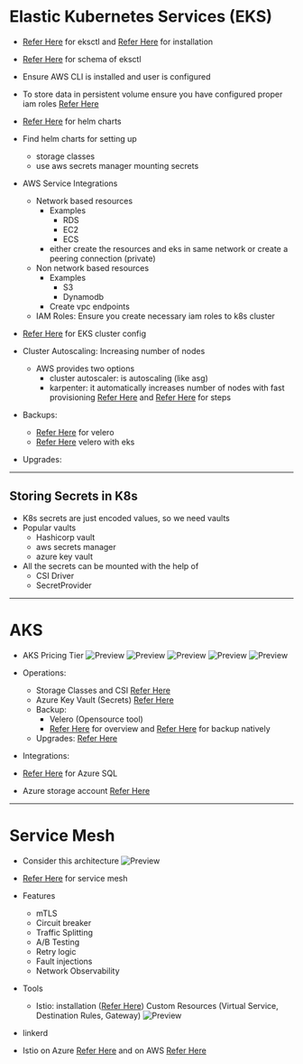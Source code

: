 # Elastic Kubernetes Services (EKS)

* [Refer Here](https://eksctl.io/) for eksctl and [Refer Here](https://eksctl.io/installation/) for installation
* [Refer Here](https://eksctl.io/usage/schema/) for schema of eksctl
* Ensure AWS CLI is installed and user is configured
* To store data in persistent volume ensure you have configured proper iam roles [Refer Here](https://docs.aws.amazon.com/eks/latest/userguide/ebs-csi.html)
* [Refer Here](https://github.com/aws/eks-charts) for helm charts
* Find helm charts for setting up
  * storage classes
  * use aws secrets manager mounting secrets
* AWS Service Integrations
  * Network based resources
    * Examples
      * RDS
      * EC2
      * ECS
    * either create the resources and eks in same network or create a peering connection (private)
  * Non network based resources
    * Examples
      * S3
      * Dynamodb
    * Create vpc endpoints
  * IAM Roles: Ensure you create necessary iam roles to k8s cluster
* [Refer Here](https://github.com/asquarezone/KubernetesZone/commit/a7a214213bf706def3805d3045634fa2e37a3fc9) for EKS cluster config
* Cluster Autoscaling: Increasing number of nodes
  * AWS provides two options
    * cluster autoscaler: is autoscaling (like asg)
    * karpenter: it automatically increases number of nodes with fast provisioning [Refer Here](https://karpenter.sh/) and [Refer Here](https://karpenter.sh/docs/getting-started/getting-started-with-karpenter/) for steps
* Backups:
  * [Refer Here](https://velero.io/) for velero
  * [Refer Here](https://aws.amazon.com/blogs/containers/backup-and-restore-your-amazon-eks-cluster-resources-using-velero/) velero with eks

* Upgrades:

----

## Storing Secrets in K8s

* K8s secrets are just encoded values, so we need vaults
* Popular vaults
  * Hashicorp vault
  * aws secrets manager
  * azure key vault
* All the secrets can be mounted with the help of
  * CSI Driver
  * SecretProvider

----

# AKS

* AKS Pricing Tier
![Preview](images/k8s64.png)
![Preview](images/k8s65.png)
![Preview](images/k8s66.png)
![Preview](images/k8s67.png)
![Preview](images/k8s68.png)

* Operations:
  * Storage Classes and CSI [Refer Here](https://learn.microsoft.com/en-us/azure/aks/csi-storage-drivers)
  * Azure Key Vault (Secrets) [Refer Here](https://learn.microsoft.com/en-us/azure/aks/csi-secrets-store-driver)
  * Backup:
    * Velero (Opensource tool)
    * [Refer Here](https://learn.microsoft.com/en-us/azure/backup/azure-kubernetes-service-backup-overview) for overview and [Refer Here](https://learn.microsoft.com/en-us/azure/backup/azure-kubernetes-service-cluster-backup) for backup natively
  * Upgrades: [Refer Here](https://learn.microsoft.com/en-us/azure/aks/upgrade-cluster)
* Integrations:

* [Refer Here](https://learn.microsoft.com/en-us/azure/service-connector/tutorial-python-aks-sql-database-connection-string?tabs=azure-portal&pivots=workload-id) for Azure SQL
* Azure storage account [Refer Here](https://learn.microsoft.com/en-us/azure/service-connector/tutorial-python-aks-storage-workload-identity?tabs=azure-portal#create-service-connection-with-service-connector-preview)

----

# Service Mesh

* Consider this architecture
![Preview](images/k8s69.png)
* [Refer Here](https://aws.amazon.com/what-is/service-mesh/) for service mesh
* Features
  * mTLS
  * Circuit breaker
  * Traffic Splitting
  * A/B Testing
  * Retry logic
  * Fault injections
  * Network Observability

* Tools
  * Istio: installation ([Refer Here](https://istio.io/latest/docs/setup/install/helm/)) Custom Resources (Virtual Service, Destination Rules, Gateway)
![Preview](images/k8s70.png)
* linkerd
* Istio on Azure [Refer Here](https://learn.microsoft.com/en-us/azure/aks/istio-about) and on AWS [Refer Here](https://aws.amazon.com/blogs/opensource/getting-started-with-istio-on-amazon-eks/)
